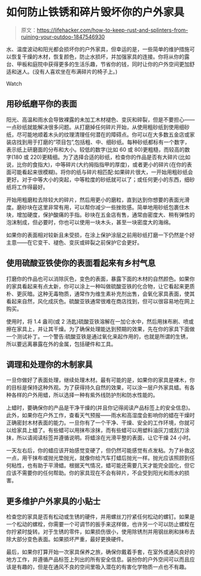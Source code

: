 # 如何防止铁锈和碎片毁坏你的户外家具

> 原文：<https://lifehacker.com/how-to-keep-rust-and-splinters-from-ruining-your-outdoo-1847546930>

水、温度波动和阳光都会损坏你的户外家具，但幸运的是，一些简单的维护措施可以恢复干燥的木材，恢复颜色，防止水损坏，并加强家具的连接。你将从你的露台、甲板和庭院中获得更多的生活乐趣，节省你的钱，同时让你的户外空间更加舒适和迷人。(没有人喜欢坐在布满碎片的椅子上。)

Watch

## 用砂纸磨平你的表面

阳光、高温和雨水会导致裸露的未加工木材褪色、变灰和碎裂，但是不要担心——一点砂纸就能解决很多问题。从打磨掉任何碎片开始，从使用粗砂纸到使用细砂纸，尽可能地顺着木头的纹理清理任何潜在的障碍点。你可以在大多数五金店或家装店找到用于打磨的“项目包”,包括粗、中、细砂纸。每种砂纸都标有一个数字，表示纸上研磨面的分布和大小。较低的数字(比如 60 或 80)更粗糙，而较高的数字(180 或 220)更精细。为了选择合适的砂纸，检查你的作品是否有大碎片(比如说，比你的食指大)，中等碎片(大约拇指指甲的厚度)，或者更小的碎片(在你的表面可能看起来很模糊)。将你的纸与碎片相匹配:如果碎片很大，一开始用粗砂纸会更好。对于中等大小的突起，中等粒度的砂纸就可以了；或任何更小的东西，细砂纸将工作得最好。

开始用粗磨粒去除较大的碎片，然后用更小的磨粒，直到达到你想要的表面光滑度。磨砂块在这里非常有用，可以帮你减少一些挫败感。简单地用砂纸包裹住木块，增加硬度，保护酸痛的手指。砂块在五金店有售，通常由密度大、稍有弹性的泡沫制成，但必要时，你也可以使用一块木头，甚至一块密度大的海绵。

如果你的表面相对较新且未受损，在涂上保护涂层之前用砂纸打磨一下仍然是个好主意——在它变干、褪色、变灰或碎裂之前保护它会更好。

## 使用硫酸亚铁使你的表面看起来有乡村气息

打磨你的作品也可以消除灰色，变色的表面，暴露下面的木材的自然颜色。如果你的家具看起来有点太新，你可以涂上一种叫做硫酸亚铁的化合物，让它看起来更质朴、更灰暗。这种无毒物质，通常作为维生素补充剂出售，会氧化家具表面，使其看起来自然，风化成灰色。硫酸亚铁通常很难在商店找到，但可以很容易地在网上购买。

使用时，将 1.4 盎司(或 2 汤匙)硫酸亚铁溶解在一加仑水中，然后用抹布刷、喷或擦在家具上，并让其干燥。为了确保处理能达到预期的效果，先在你的家具下面做一个测试补丁。一个警告:硫酸亚铁是通过氧化来起作用的，也就是所谓的生锈，所以要远离暴露在外的金属，包括硬件和工具。

## 调理和处理你的木制家具

一旦你做好了表面处理，继续处理木材。最有可能的是，如果你的家具是裸木，你的目标是保持这种外观。为了获得持久自然的效果，可以涂一层户外家具蜡。有各种各样的户外用蜡，所以选择一种有紫外线防护剂和防水性能的。

上蜡时，要确保你的产品是干净干燥的(并且你记得阅读产品标签上的安全信息)。此外，如果你在户外工作，查看天气预报——雨水和高湿度会影响你的蜡在干燥时正确密封木材表面的能力。一旦你有了一个干净、干燥、安全的工作环境，你就可以给家具上蜡了。有些蜡可以用抹布涂抹，而有些蜡可以用塑料油灰刀或刮刀涂抹，所以请阅读标签并遵循说明。将蜡涂在光滑平整的表面，让它干燥 24 小时。

一天左右后，你的蜡应该开始感觉变硬了，但仍然可能感觉有点发粘。为了补救这一点，用干抹布或抛光垫抛光，就像你给汽车打蜡后抛光一样。抛光应该照顾到任何粘性，也有助于平滑蜡。根据天气情况，蜡可能还需要几天才能完全固化，但它应该不需要你的任何帮助。你的家具现在不会有碎片，不会受到阳光和雨水的损害。

## 更多维护户外家具的小贴士

检查您的家具是否有松动或生锈的硬件，并用螺丝刀拧紧任何松动的螺钉。如果是一个松动的螺栓，你需要一个可调节的扳手来这样做，也许另一个可以防止螺栓在你拧紧时旋转。对于生锈的零件，如果损伤很小，使用除锈剂并用钢丝刷和抹布去除大部分变色表面。如果损坏严重，最好更换硬件。

最后，如果你打算开始一次家具保养之旅，确保你戴着手套，在室外或通风良好的地方工作，并遵循产品标签上列出的所有安全信息。装扮你的户外空间可以而且应该是有趣的，但是在通风不良的空间里吸入潜在的有害化学物质一点也不有趣。